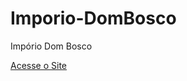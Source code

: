 # Imporio-DomBosco
 Impório Dom Bosco
 
 <a href="https://daniela1972-v.github.io/Mercado.DomBosco/emporio.html">Acesse o Site</a>
